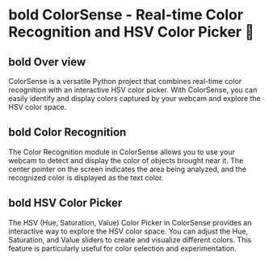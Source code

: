 # **bold** ColorSense - Real-time Color Recognition and HSV Color Picker :rocket: 

## **bold** Over view
ColorSense is a versatile Python project that combines real-time color recognition with an interactive HSV color picker. With ColorSense, you can easily identify and display colors captured by your webcam and explore the HSV color space.

## **bold** Color Recognition
The Color Recognition module in ColorSense allows you to use your webcam to detect and display the color of objects brought near it. The center pointer on the screen indicates the area being analyzed, and the recognized color is displayed as the text color.

## **bold** HSV Color Picker
The HSV (Hue, Saturation, Value) Color Picker in ColorSense provides an interactive way to explore the HSV color space. You can adjust the Hue, Saturation, and Value sliders to create and visualize different colors. This feature is particularly useful for color selection and experimentation.
